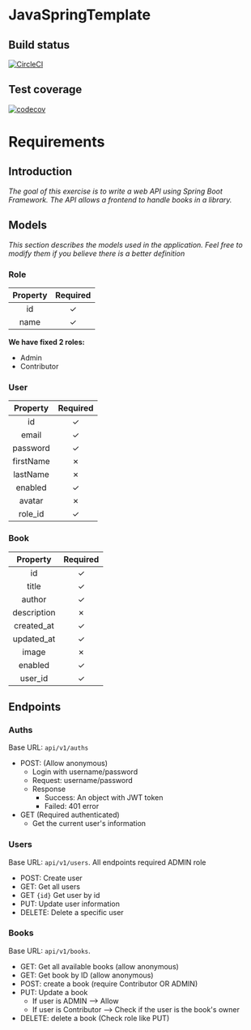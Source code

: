 # JavaSpringTemplate

## Build status

[![CircleCI](https://dl.circleci.com/status-badge/img/gh/voquanghoa/JavaSpringTemplate/tree/main.svg?style=svg)](https://dl.circleci.com/status-badge/redirect/gh/voquanghoa/JavaSpringTemplate/tree/main)

## Test coverage

[![codecov](https://codecov.io/gh/voquanghoa/JavaSpringTemplate/branch/main/graph/badge.svg?token=KXPWZ8UT3Q)](https://codecov.io/gh/voquanghoa/JavaSpringTemplate)

# Requirements

## Introduction

_The goal of this exercise is to write a web API using Spring Boot Framework. The API allows a frontend to handle books
in a library._

## Models

_This section describes the models used in the application. Feel free to modify them if you believe there is a better
definition_

### Role

| Property | Required |
|:--------:|:--------:|
|    id    |    ✓     |
|   name   |    ✓     |

**We have fixed 2 roles:**

- Admin
- Contributor

### User

| Property  | Required |
|:---------:|:--------:|
|    id     |    ✓     |
|   email   |    ✓     |
| password  |    ✓     |
| firstName |    ✗     |
| lastName  |    ✗     |
|  enabled  |    ✓     |
|  avatar   |    ✗     |
|  role_id  |    ✓     |

### Book

|  Property   | Required |
|:-----------:|:--------:|
|     id      |    ✓     |
|    title    |    ✓     |
|   author    |    ✓     |
| description |    ✗     |
| created_at  |    ✓     |
| updated_at  |    ✓     |
|    image    |    ✗     |
|   enabled   |    ✓     |
|   user_id   |    ✓     |

## Endpoints

### Auths

Base URL: `api/v1/auths`

- POST: (Allow anonymous)
    - Login with username/password
    - Request: username/password
    - Response
        - Success: An object with JWT token
        - Failed: 401 error
- GET (Required authenticated)
    - Get the current user's information

### Users

Base URL: `api/v1/users`. All endpoints required ADMIN role

- POST: Create user
- GET: Get all users
- GET `{id}` Get user by id
- PUT: Update user information
- DELETE: Delete a specific user

### Books

Base URL: `api/v1/books`.

- GET: Get all available books (allow anonymous)
- GET: Get book by ID (allow anonymous)
- POST: create a book (require Contributor OR ADMIN)
- PUT: Update a book
    - If user is ADMIN --> Allow
    - If user is Contributor --> Check if the user is the book's owner
- DELETE: delete a book (Check role like PUT)